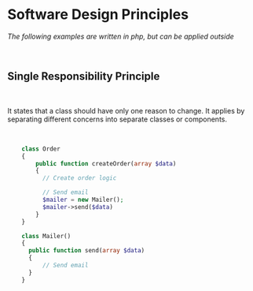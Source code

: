 # Software Design Principles

_The following examples are written in php, but can be applied outside_

<br>

## Single Responsibility Principle

  <br> 
    
  It states that a class should have only one reason to change. It applies by separating different concerns into separate classes or components.

  <br/>
    
```php
    class Order
    {
        public function createOrder(array $data)
        {
          // Create order logic

          // Send email
          $mailer = new Mailer();
          $mailer->send($data)
        }
    }

    class Mailer()
    {
      public function send(array $data)
      {
          // Send email
      }
    }

```

```
